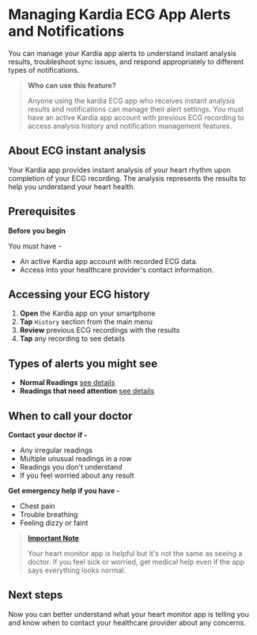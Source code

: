 # Managing Kardia ECG App Alerts and Notifications

You can manage your Kardia app alerts to understand instant analysis results, troubleshoot sync issues, and respond appropriately to different types of notifications.

> **Who can use this feature?**
>
> Anyone using the kardia ECG app who receives instant analysis results and notifications can manage their alert settings. You must have an active Kardia app account with previous ECG recording to access analysis history and notification management features.

## About ECG instant analysis

Your Kardia app provides instant analysis of your heart rhythm upon completion of your ECG recording. The analysis represents the results to help you understand your heart health.

## Prerequisites

**Before you begin**
 
You must have -
  - An active Kardia app account with recorded ECG data.
  - Access into your healthcare provider's contact information.

 ## Accessing your ECG history

1. **Open** the Kardia app on your smartphone
2. **Tap** `History` section from the main menu
3. **Review** previous ECG recordings with the results
4. **Tap** any recording to see details

## Types of alerts you might see

- **Normal Readings** [see details](https://kardia.com/assets/old/app-user-manuals/00LB17.15-en.pdf)
- **Readings that need attention** [see details](https://alivecor.com/products)

## When to call your doctor

**Contact your doctor if -**

  - Any irregular readings
  - Multiple unusual readings in a row
  - Readings you don't understand
  - If you feel worried about any result

**Get emergency help if you have -**

  - Chest pain
  - Trouble breathing
  - Feeling dizzy or faint

> [**Important Note**](#)
>
> Your heart monitor app is helpful but it's not the same as seeing a doctor. If you feel sick or worried, get medical help even if the app says everything looks normal.

## Next steps

Now you can better understand what your heart monitor app is telling you and know when to contact your healthcare provider about any concerns.